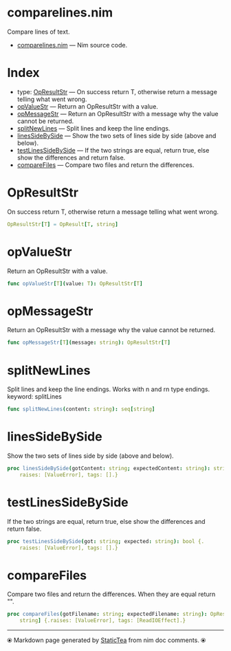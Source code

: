 # comparelines.nim

Compare lines of text.

* [comparelines.nim](../src/comparelines.nim) &mdash; Nim source code.
# Index

* type: [OpResultStr](#opresultstr) &mdash; On success return T, otherwise return a message telling what went wrong.
* [opValueStr](#opvaluestr) &mdash; Return an OpResultStr with a value.
* [opMessageStr](#opmessagestr) &mdash; Return an OpResultStr with a message why the value cannot be returned.
* [splitNewLines](#splitnewlines) &mdash; Split lines and keep the line endings.
* [linesSideBySide](#linessidebyside) &mdash; Show the two sets of lines side by side (above and below).
* [testLinesSideBySide](#testlinessidebyside) &mdash; If the two strings are equal, return true, else show the differences and return false.
* [compareFiles](#comparefiles) &mdash; Compare two files and return the differences.

# OpResultStr

On success return T, otherwise return a message telling what went wrong.

```nim
OpResultStr[T] = OpResult[T, string]
```

# opValueStr

Return an OpResultStr with a value.

```nim
func opValueStr[T](value: T): OpResultStr[T]
```

# opMessageStr

Return an OpResultStr with a message why the value cannot be returned.

```nim
func opMessageStr[T](message: string): OpResultStr[T]
```

# splitNewLines

Split lines and keep the line endings. Works with n and rn type endings. keyword: splitLines

```nim
func splitNewLines(content: string): seq[string] 
```

# linesSideBySide

Show the two sets of lines side by side (above and below).

```nim
proc linesSideBySide(gotContent: string; expectedContent: string): string {.
    raises: [ValueError], tags: [].}
```

# testLinesSideBySide

If the two strings are equal, return true, else show the differences and return false.

```nim
proc testLinesSideBySide(got: string; expected: string): bool {.
    raises: [ValueError], tags: [].}
```

# compareFiles

Compare two files and return the differences. When they are equal return "".

```nim
proc compareFiles(gotFilename: string; expectedFilename: string): OpResultStr[
    string] {.raises: [ValueError], tags: [ReadIOEffect].}
```


---
⦿ Markdown page generated by [StaticTea](https://github.com/flenniken/statictea/) from nim doc comments. ⦿
